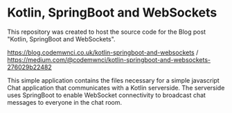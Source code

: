 # Kotlin, SpringBoot and WebSockets

This repository was created to host the source code for the Blog post "Kotlin, SpringBoot and WebSockets". 

https://blog.codemwnci.co.uk/kotlin-springboot-and-websockets /  https://medium.com/@codemwnci/kotlin-springboot-and-websockets-276029b22482

This simple application contains the files necessary for a simple javascript Chat application that communicates with a Kotlin serverside. The serverside uses SpringBoot to enable WebSocket connectivity to broadcast chat messages to everyone in the chat room. 
